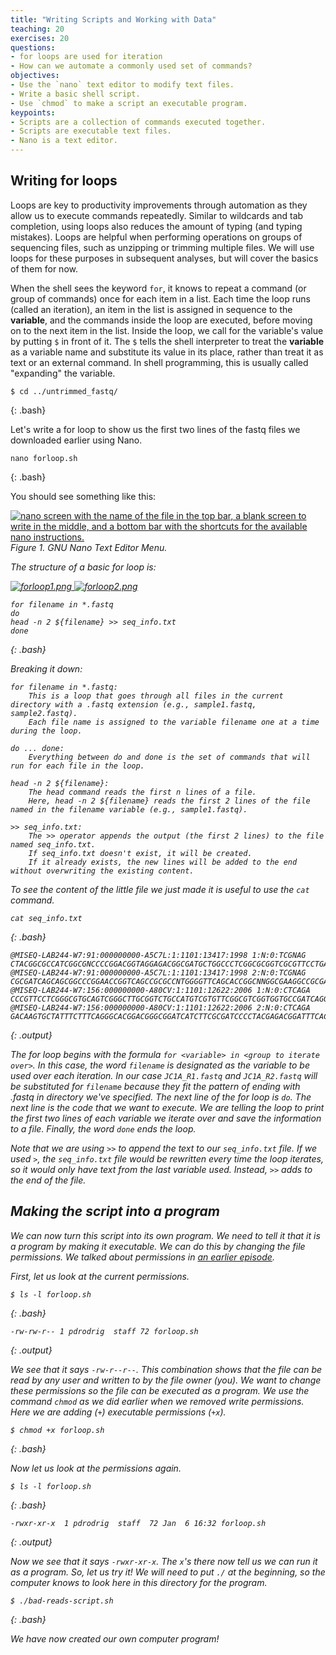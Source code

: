 ```yaml
---
title: "Writing Scripts and Working with Data"
teaching: 20
exercises: 20
questions:
- for loops are used for iteration
- How can we automate a commonly used set of commands?
objectives:
- Use the `nano` text editor to modify text files.
- Write a basic shell script.
- Use `chmod` to make a script an executable program.
keypoints:
- Scripts are a collection of commands executed together.
- Scripts are executable text files.
- Nano is a text editor.
---
```


<script language="javascript" type="text/javascript">
function set_page_view_defaults() {
    document.getElementById('div_win').style.display = 'block';
    document.getElementById('div_unix').style.display = 'none';
};

function change_content_by_platform(form_control){
    if (!form_control || document.getElementById(form_control).value == 'win') {
        set_page_view_defaults();
    } else if (document.getElementById(form_control).value == 'unix') {
        document.getElementById('div_win').style.display = 'none';
        document.getElementById('div_unix').style.display = 'block';
    } else {
        alert("Error: Missing platform value for 'change_content_by_platform()' script!");
    }
}

window.onload = set_page_view_defaults;
</script>

## Writing for loops

Loops are key to productivity improvements through automation as they allow us to execute commands repeatedly. 
Similar to wildcards and tab completion, using loops also reduces the amount of typing (and typing mistakes). 
Loops are helpful when performing operations on groups of sequencing files, such as unzipping or trimming multiple
files. We will use loops for these purposes in subsequent analyses, but will cover the basics of them for now.

When the shell sees the keyword `for`, it knows to repeat a command (or group of commands) once for each item in a list. 
Each time the loop runs (called an iteration), an item in the list is assigned in sequence to the **variable**, and 
the commands inside the loop are executed, before moving on to  the next item in the list. Inside the loop, we call for 
the variable's value by putting `$` in front of it. The `$` tells the shell interpreter to treat the **variable**
as a variable name and substitute its value in its place, rather than treat it as text or an external command. In shell programming, this is usually called "expanding" the variable.

~~~
$ cd ../untrimmed_fastq/
~~~
{: .bash}

Let's write a for loop to show us the first two lines of the fastq files we downloaded earlier using Nano. 

~~~
nano forloop.sh
~~~
{: .bash}

You should see something like this: 

<a href="{{ page.root }}/fig/02-05-01.png">
  <img src="{{ page.root }}/fig/02-05-01.png" alt="nano screen with the name of the file in the top bar, a blank screen to write in the middle, and a bottom bar with the shortcuts for the available nano instructions." />
</a>
<em> Figure 1. GNU Nano Text Editor Menu. <em/>

The structure of a basic for loop is: 


<a href="{{ page.root }}/fig/forloop1.png" >
  <img src="{{ page.root }}/fig/forloop1.png" alt="forloop1.png" />
</a>

<a href="{{ page.root }}/fig/forloop2.png" >
  <img src="{{ page.root }}/fig/forloop2.png" alt="forloop2.png" />
</a>

~~~
for filename in *.fastq
do
head -n 2 ${filename} >> seq_info.txt
done
~~~
{: .bash}

Breaking it down:

    for filename in *.fastq:
        This is a loop that goes through all files in the current directory with a .fastq extension (e.g., sample1.fastq, sample2.fastq).
        Each file name is assigned to the variable filename one at a time during the loop.

    do ... done:
        Everything between do and done is the set of commands that will run for each file in the loop.

    head -n 2 ${filename}:
        The head command reads the first n lines of a file.
        Here, head -n 2 ${filename} reads the first 2 lines of the file named in the filename variable (e.g., sample1.fastq).

    >> seq_info.txt:
        The >> operator appends the output (the first 2 lines) to the file named seq_info.txt.
        If seq_info.txt doesn't exist, it will be created.
        If it already exists, the new lines will be added to the end without overwriting the existing content.

To see the content of the little file we just made it is useful to use the `cat` command.

~~~
cat seq_info.txt
~~~
{: .bash}
~~~
@MISEQ-LAB244-W7:91:000000000-A5C7L:1:1101:13417:1998 1:N:0:TCGNAG
CTACGGCGCCATCGGCGNCCCCGGACGGTAGGAGACGGCGATGCTGGCCCTCGGCGCGGTCGCGTTCCTGAACCCCTGGCTGCTGGCGGCGCTCGCGGCGCTGCCGGTGCTCTGGGTGCTGCTGCGGGCGACGCCGCCGAGCCCGCGGCGGGTCGGATTCCCCGGCGTGCGCCCCCCGCTCCGGCTCGAGGACGCCGCACCGACGCCCCACCCCCCCCCCCGGTGGCTCCTCCTGCCGCCCTGCCTGATCC
@MISEQ-LAB244-W7:91:000000000-A5C7L:1:1101:13417:1998 2:N:0:TCGNAG
CGCGATCAGCAGCGGCCCGGAACCGGTCAGCCGCGCCNTGGGGTTCAGCACCGGCNNGGCGAAGGCCGCGATCGCGGCGGCGGCGATCAGGCAGCGCAGCAGCAGGAGCCACCAGGGCGTGCGGTCGGGCGTCCGTTCGGCGTCCTCGCGCCCCAGCAGCAGGCGCACGCCAGGGAATCCGACCCGCCGCCGGCTCGGCCGCGTCNCCCGCNCCCGCCCCCCGAGCACCCGNAGCCNCNCCACCGCCGCCC
@MISEQ-LAB244-W7:156:000000000-A80CV:1:1101:12622:2006 1:N:0:CTCAGA
CCCGTTCCTCGGGCGTGCAGTCGGGCTTGCGGTCTGCCATGTCGTGTTCGGCGTCGGTGGTGCCGATCAGGGTGAAATCCGTCTCGTAGGGGATCGCGAAGATGATCCGCCCGTCCGTGCCCTGAAAGAAATAGCACTTGTCAGATCGGAAGAGCACACGTCTGAACTCCAGTCACCTCAGAATCTCGTATGCCGTCTTCTGCTTGAAAAAAAAAAAAGCAAACCTCTCACTCCCTCTACTCTACTCCCTT
@MISEQ-LAB244-W7:156:000000000-A80CV:1:1101:12622:2006 2:N:0:CTCAGA
GACAAGTGCTATTTCTTTCAGGGCACGGACGGGCGGATCATCTTCGCGATCCCCTACGAGACGGATTTCACCCTGATCGGCACCACCGACGCCGAACACGACATGGCAGACCGCAAGCCCGACTGCACGCCCGAGGAACGGGAGATCGGAAGAGCGTCGTGTAGGAAAGAGTGTAGATCTCGGTGGTCGCCGTATCATTAAAAAAAAAAAGCGATCAACTCGACCGACCTGTCTTATTATATCTCACGTAA
~~~
{: .output}

The for loop begins with the formula `for <variable> in <group to iterate over>`. In this case, the word `filename` is designated 
as the variable to be used over each iteration. In our case `JC1A_R1.fastq` and `JC1A_R2.fastq` will be substituted for `filename` 
because they fit the pattern of ending with .fastq in directory we've specified. The next line of the for loop is `do`. The next line is 
the code that we want to execute. We are telling the loop to print the first two lines of each variable we iterate over and save the information
to a file. Finally, the word `done` ends the loop.

Note that we are using `>>` to append the text to our `seq_info.txt` file. If we used `>`, the `seq_info.txt` file would be rewritten
every time the loop iterates, so it would only have text from the last variable used. Instead, `>>` adds to the end of the file.


## Making the script into a program

We can now turn this script into its own program. We need to tell it that it is a program by making it executable. We can do this by changing the file permissions. We talked about permissions in [an earlier episode](https://carpentries-incubator.github.io/shell-metagenomics/02-the-filesystem/index.html).

First, let us look at the current permissions.

~~~
$ ls -l forloop.sh
~~~
{: .bash}

~~~
-rw-rw-r-- 1 pdrodrig  staff 72 forloop.sh
~~~
{: .output}

We see that it says `-rw-r--r--`. This combination shows that the file can be read by any user and written to by the file owner (you). We want to change these permissions so the file can be executed as a program. We use the command `chmod` as we did earlier when we removed write permissions. Here we are adding (`+`) executable permissions (`+x`).

~~~
$ chmod +x forloop.sh
~~~
{: .bash}

Now let us look at the permissions again.

~~~
$ ls -l forloop.sh
~~~
{: .bash}

~~~
-rwxr-xr-x  1 pdrodrig  staff  72 Jan  6 16:32 forloop.sh
~~~
{: .output}

Now we see that it says `-rwxr-xr-x`. The `x`'s there now tell us we can run it as a program. So, let us try it! We will need to put `./` at the beginning, so the computer knows to look here in this directory for the program.

~~~
$ ./bad-reads-script.sh
~~~
{: .bash}

We have now created our own computer program!

